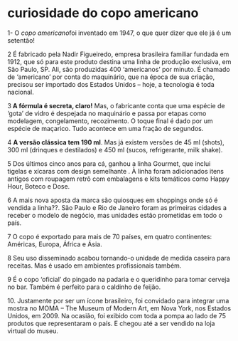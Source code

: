 <h1>curiosidade do copo americano</h1>
1- O <em>copo americano</em>foi inventado em 1947, o que quer dizer que ele já é um setentão!

<p>2 É fabricado pela Nadir Figueiredo, empresa brasileira familiar fundada em 1912, que só para este produto destina uma linha de produção exclusiva, em São Paulo, SP. Ali,  são produzidas 400 ‘americanos’ por minuto. É chamado de ‘americano’ por conta do maquinário, que na época de sua criação, precisou ser importado dos Estados Unidos – hoje, a tecnologia é toda nacional.</p>

<p>3<strong> A fórmula é secreta, claro!</strong> Mas, o fabricante conta que uma espécie de ‘gota’ de vidro é despejada no maquinário e passa por etapas como modelagem, congelamento, recozimento. O toque final é dado por um espécie de maçarico. Tudo acontece em uma fração de segundos.</p>

<p>4  <strong>A versão clássica tem 190 ml</strong>. Mas já existem versões de 45 ml (shots), 300 ml (drinques e destilados) e 450 ml (sucos, refrigerante, milk shake).</p>

<p>5 Dos últimos cinco anos para cá, ganhou a linha Gourmet, que inclui tigelas e xícaras com design semelhante . À linha foram adicionados itens antigos com roupagem retrô com embalagens e kits temáticos como Happy Hour, Boteco e Dose.</p>  

<p>6 A mais nova aposta da marca são quiosques em shoppings onde só é vendida a linha??. São Paulo e Rio de Janeiro foram as primeiras cidades a receber o modelo de negócio, mas unidades estão prometidas em todo o país.</p> 

<p>7 O copo é exportado para mais de 70 países, em quatro continentes: Américas, Europa, África e Ásia.</p>

<p>8 Seu uso disseminado acabou tornando-o unidade de medida caseira para receitas. Mas é usado em ambientes profissionais também.</p>

<p>9 É o copo ‘oficial’ do pingado na padaria e o queridinho para tomar cerveja no bar. Também é perfeito para o caldinho de feijão.</p>

<p>10. Justamente por ser um ícone brasileiro, foi convidado para integrar uma mostra no MOMA – The Museum of Modern Art, em Nova York, nos Estados Unidos, em 2009. Na ocasião, foi exibido com toda a pompa ao lado de 75 produtos que representaram o país. E chegou até a ser vendido na loja virtual do museu.</p>